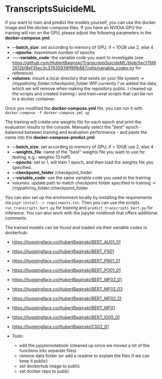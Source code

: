 # TranscriptsSuicideML
 
If you want to train and predict the models yourself, you can use the docker image and the docker-compose files. If you have an NVIDIA GPU the training will run on the GPU, please adjust the following parameters in the **docker-compose.yml**:
 - **--batch_size**: set according to memory of GPU, if < 10GB use 2, else 4
 - **--epochs**: maxmimum number of epochs
 - **----variable_code**: the variable code you want to investigate (see https://github.com/HubertBaginski/TranscriptsSuicideML/blob/5ec17fd92612bf8ef35ec3c37635939ff8ffb887/utils/variable_codes.py for reference)
 - **volumes**: mount a local directory that exists on your file system -> /mypath/my_folder:/checkpoint_folder
WIP currently I've added the data, which we will remove when making the repository public. I cleaned up the scripts and created training / and train+eval scripts that can be run in a docker container. 

Once you modified the **docker-compose.yml** file, you can run it with `docker-compose -f docker-compose.yml up`

The training will create one weights file for each epoch and print the evaluation results to the console. Manually select the "best" epoch - balanced between training and evaluation performance - and paste the name into the **docker-compose-predict.yml**:
 - **--batch_size**: set according to memory of GPU, if < 10GB use 2, else 4
 - **--weights_file**: name of the "best" weights file you want to use for testing, e.g.: weights-13.hdf5
 - **--epochs**: set to 1, will train 1 epoch, and then load the weights file you specified.
 - **--checkpoint_folder** /checkpoint_folder
 - **--variable_code**: use the same variable code you used in the training
 - volumes: update path to match checkpoint folder specified in training -> /mypath/my_folder:/checkpoint_folder

You can also set up the environment locally by installing the requirements via `pip3 install -r requirments.txt`. Then you can use the scripts `run_transcripts_bert.py` for training and `predict_transcripts_bert.py` for inference. You can also work with the jupyter notebook that offers additional comments.

The trained models can be found and loaded via their variable codes in dockerhub:

 - https://huggingface.co/HubertBaginski/BERT_AU01_01
 - https://huggingface.co/HubertBaginski/BERT_PS01
 - https://huggingface.co/HubertBaginski/BERT_PR01_01
 - https://huggingface.co/HubertBaginski/BERT_PO01_01
 - https://huggingface.co/HubertBaginski/BERT_MF02_01
 - https://huggingface.co/HubertBaginski/BERT_MF02_03
 - https://huggingface.co/HubertBaginski/BERT_MF02_12
 - https://huggingface.co/HubertBaginski/BERT_MF01
 - https://huggingface.co/HubertBaginski/BERT_ID05_01
 - https://huggingface.co/HubertBaginski/CS02_01


- Todo:
  - add the jupyternotebook (cleaned up since we moved a lot of the functions into separate files)
  - remove data folder (or add a readme to explain the files if we can keep it public)
  - set dockerhub image to public
  - set docker repo to public
